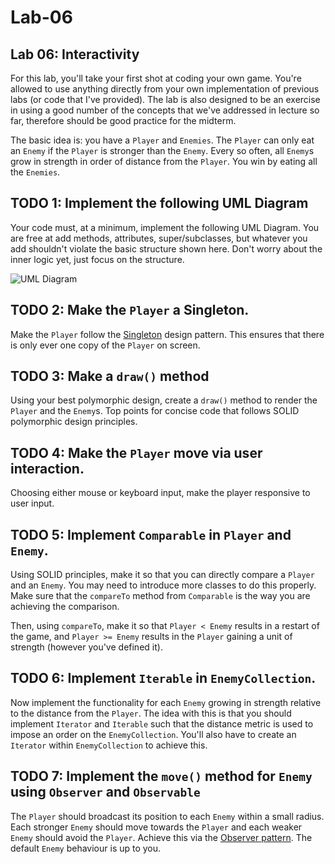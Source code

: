 # Lab-06
## Lab 06: Interactivity

For this lab, you'll take your first shot at coding your own game. You're allowed to use anything directly from your own implementation of previous labs (or code that I've provided). The lab is also designed to be an exercise in using a good number of the concepts that we've addressed in lecture so far, therefore should be good practice for the midterm. 

The basic idea is: you have a `Player` and `Enemies`. The `Player` can only eat an `Enemy` if the `Player` is stronger than the `Enemy`. Every so often, all `Enemy`s grow in strength in order of distance from the `Player`. You win by eating all the `Enemies`.

## TODO 1: Implement the following UML Diagram
Your code must, at a minimum, implement the following UML Diagram. You are free at add methods, attributes, super/subclasses, but whatever you add shouldn't violate the basic structure shown here. Don't worry about the inner logic yet, just focus on the structure.

![UML Diagram](https://github.com/COMP2522/Lab-06/blob/d10ddea13ec06c2603b21b89b0e049fe5df921ab/gfx/Lab06.drawio.png)

## TODO 2: Make the `Player` a Singleton.
Make the `Player` follow the [Singleton](https://en.wikipedia.org/wiki/Singleton_pattern) design pattern. This ensures that there is only ever one copy of the `Player` on screen.

## TODO 3: Make a `draw()` method
Using your best polymorphic design, create a `draw()` method to render the `Player` and the `Enemy`s. Top points for concise code that follows SOLID polymorphic design principles.

## TODO 4: Make the `Player` move via user interaction.
Choosing either mouse or keyboard input, make the player responsive to user input.

## TODO 5: Implement `Comparable` in `Player` and `Enemy`.
Using SOLID principles, make it so that you can directly compare a `Player` and an `Enemy`. You may need to introduce more classes to do this properly. Make sure that the `compareTo` method from `Comparable` is the way you are achieving the comparison.

Then, using `compareTo`, make it so that `Player < Enemy` results in a restart of the game, and `Player >= Enemy` results in the `Player` gaining a unit of strength (however you've defined it).

## TODO 6: Implement `Iterable` in `EnemyCollection`.
Now implement the functionality for each `Enemy` growing in strength relative to the distance from the `Player`. The idea with this is that you should implement `Iterator` and `Iterable` such that the distance metric is used to impose an order on the `EnemyCollection`. You'll also have to create an `Iterator` within `EnemyCollection` to achieve this.

## TODO 7: Implement the `move()` method for `Enemy` using `Observer` and `Observable`
The `Player` should broadcast its position to each `Enemy` within a small radius. Each stronger `Enemy` should move towards the `Player` and each weaker `Enemy` should avoid the `Player`. Achieve this via the [Observer pattern](https://en.wikipedia.org/wiki/Observer_pattern). The default `Enemy` behaviour is up to you.

